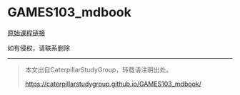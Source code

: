 # GAMES103_mdbook

[原始课程链接]()

如有侵权，请联系删除

---------------------------------------
> 本文出自CaterpillarStudyGroup，转载请注明出处。
>
> https://caterpillarstudygroup.github.io/GAMES103_mdbook/